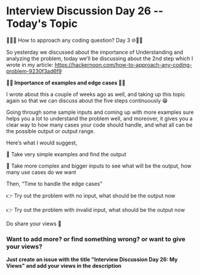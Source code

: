 # Interview Discussion Day 26 -- Today's Topic

👨‍💻🌐 How to approach any coding question? Day 3 🌐👨‍💻

So yesterday we discussed about the importance of Understanding and analyzing the problem, today we'll be discussing about the 2nd step which I wrote in my article: https://hackernoon.com/how-to-approach-any-coding-problem-9230f3ad6f9

**👥📖 Importance of examples and edge cases 📖👥**

I wrote about this a couple of weeks ago as well, and taking up this topic again so that we can discuss about the five steps continuously 😁

Going through some sample inputs and coming up with more examples sure helps you a lot to understand the problem well, and moreover, it gives you a clear way to how many cases your code should handle, and what all can be the possible output or output range.

Here’s what I would suggest,

🤜 Take very simple examples and find the output

🤜 Take more complex and bigger inputs to see what will be the output, how many use cases do we want

Then, “Time to handle the edge cases”

👉 Try out the problem with no input, what should be the output now

👉 Try out the problem with invalid input, what should be the output now

Do share your views 🤩

### Want to add more? or find something wrong? or want to give your views? 

**Just create an issue with the title "Interview Discussion Day 26: My Views" and add your views in the description**
